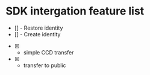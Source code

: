 #  SDK intergation feature list

- [] - Restore identity
- [] - Create identity
- [x] - simple CCD transfer 
- [x] - transfer to public 
